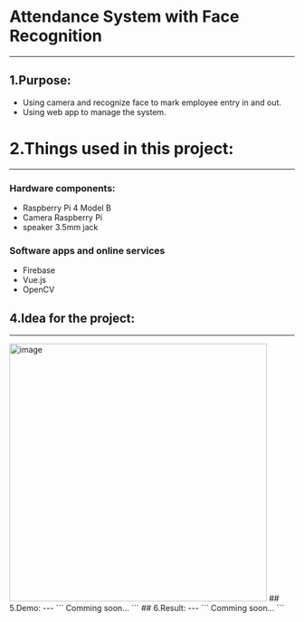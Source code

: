 # Attendance System with Face Recognition
---
## 1.Purpose:
+ Using camera and recognize face to mark employee entry in and out.
+ Using web app to manage the system.
# 2.Things used in this project:
---
### Hardware components:
+ Raspberry Pi 4 Model B
+ Camera Raspberry Pi
+ speaker 3.5mm jack
### Software apps and online services
+ Firebase
+ Vue.js
+ OpenCV
## 4.Idea for the project:
---
<img width="455" alt="image" src="https://github.com/huynguyenquangce/HK231_TKLL/assets/99610485/f7e20bfa-112f-41e1-82c6-6cabecebe70b">
## 5.Demo:
---
```
Comming soon...
```
## 6.Result:
---
```
Comming soon...
```




